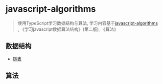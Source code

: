 # javascript-algorithms

> 使用TypeScript学习数据结构与算法, 学习内容基于[javascript-algorithms](https://github.com/trekhleb/javascript-algorithms/blob/master/README.zh-CN.md)
, 《学习javascript数据算法结构》(第二版), 《算法》

## 数据结构

- [链表](https://github.com/trekhleb/javascript-algorithms/blob/master/src/data-structures/linked-list/LinkedList.js)

## 算法
